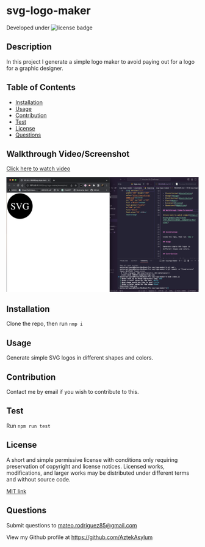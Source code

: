 # svg-logo-maker

Developed under ![license badge](https://img.shields.io/badge/License-MIT-blue.svg)

## Description

In this project I generate a simple logo maker to avoid paying out for a logo for a graphic designer.

## Table of Contents

- [Installation](#installation)
- [Usage](#usage)
- [Contribution](#contribution)
- [Test](#test)
- [License](#license)
- [Questions](#questions)

## Walkthrough Video/Screenshot

[Click here to watch video](https://drive.google.com/file/d/1TKF_MSqzSVxvbKbDL__OuWpI87Ja-M2z/view)

![Screenshot](./assets/Screenshot%202023-09-22%20at%204.51.35%20PM.png)

## Installation

Clone the repo, then run `nmp i`

## Usage

Generate simple SVG logos in different shapes and colors.

## Contribution

Contact me by email if you wish to contribute to this.

## Test

Run `npm run test`

## License

A short and simple permissive license with conditions only requiring preservation of copyright and license notices. Licensed works, modifications, and larger works may be distributed under different terms and without source code.

[MIT link](https://choosealicense.com/licenses/mit/)

## Questions

Submit questions to mateo.rodriguez85@gmail.com

View my Github profile at https://github.com/AztekAsylum
